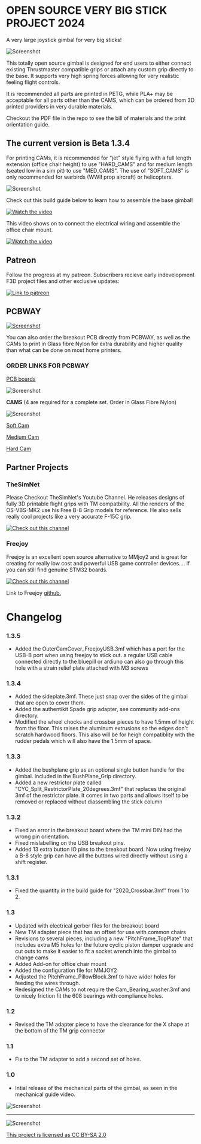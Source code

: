 # OPEN SOURCE VERY BIG STICK PROJECT 2024
A very large joystick gimbal for very big sticks!

![Screenshot](images/OSVBS_timelapse.gif)

This totally open source gimbal is designed for end users to either connect existing Thrustmaster compatible grips or attach any custom grip directly to the base. It supports very high spring forces allowing for very realistic feeling flight controls.

It is recommended all parts are printed in PETG, while PLA+ may be acceptable for all parts other than the CAMS, which can be ordered from 3D printed providers in very durable materials.

Checkout the PDF file in the repo to see the bill of materials and the print orientation guide. 

## The current version is Beta 1.3.4

For printing CAMs, it is recommended for "jet" style flying with a full length extension (office chair height) to use "HARD_CAMS" and for medium length (seated low in a sim pit) to use "MED_CAMS". The use of "SOFT_CAMS" is only recommended for warbirds (WWII prop aircraft) or helicopters.

![Screenshot](images/camoptions.png)

Check out this build guide below to learn how to assemble the base gimbal!

[![Watch the video](images/thumbnail.png)](https://www.youtube.com/watch?v=IdYbF5dOYag)

This video shows on to connect the electrical wiring and assemble the office chair mount.

[![Watch the video](images/thumbnail2.png)](https://youtu.be/jo0v6YuI9vU)

## Patreon
Follow the progress at my patreon. Subscribers recieve early indevelopment F3D project files and other exclusive updates:

[![Link to patreon](images/PatreonLogo.png)](https://www.patreon.com/RightRudderLeftStick)


## PCBWAY

[![Screenshot](images/PCBWAY.png)](https://pcbway.com/g/jks8J3)

You can also order the breakout PCB directly from PCBWAY, as well as the CAMs to print in Glass fibre Nylon for extra durability and higher quality than what can be done on most home printers.

### ORDER LINKS FOR PCBWAY
[PCB boards](https://www.pcbway.com/project/shareproject/Open_Source_Very_Large_Stick_Freejoy_MMjoy2_breakout_board_f66f472f.html)

![Screenshot](images/PCBBoards.png)

**CAMS** 
(4 are required for a complete set. Order in Glass Fibre Nylon)

![Screenshot](images/GFCams.png)

[Soft Cam](https://www.pcbway.com/project/shareproject/Open_Source_Very_Large_Stick_SOFT_CAM_c2835ecf.html)

[Medium Cam](https://www.pcbway.com/project/shareproject/Open_Source_Very_Large_Stick_MEDIUM_CAM_0f6965ab.html)

[Hard Cam](https://www.pcbway.com/project/shareproject/Open_Source_Very_Large_Stick_HARD_CAM_c53480e9.html)

## Partner Projects

### TheSimNet

Please Checkout TheSimNet's Youtube Channel. He releases designs of fully 3D printable flight grips with TM compatbility. All the renders of the OS-VBS-MK2 use his Free B-8 Grip models for reference. He also sells really cool projects like a very accurate F-15C grip. 

[![Check out this channel](images/TheSimNetBanner.PNG)](https://youtu.be/-zjJm-5tHko)

### Freejoy

Freejoy is an excellent open source alternative to MMjoy2 and is great for creating for really low cost and powerful USB game controller devices.... if you can still find genuine STM32 boards. 

[![Check out this channel](images/Freejoymain.png)](https://github.com/FreeJoy-Team/FreeJoy)

Link to Freejoy [github.](https://github.com/FreeJoy-Team/FreeJoy)

# Changelog

### 1.3.5
- Added the OuterCamCover_FreejoyUSB.3mf which has a port for the USB-B port when using freejoy to stick out. a regular USB cable connected directly to the bluepill or ardiuno can also go through this hole with a strain relief plate attached with M3 screws

### 1.3.4
- Added the sideplate.3mf. These just snap over the sides of the gimbal that are open to cover them.
- Added the authentikit Spade grip adapter, see community add-ons directory.
- Modified the wheel chocks and crossbar pieces to have 1.5mm of height from the floor. This raises the aluminum extrusions so the edges don't scratch hardwood floors. This also will be for heigh compatiblity with the rudder pedals which will also have the 1.5mm of space.

### 1.3.3
- Added the bushplane grip as an optional single button handle for the gimbal. included in the BushPlane_Grip directory.
- Added a new restrictor plate called "CYC_Split_RestrictorPlate_20degrees.3mf" that replaces the original 3mf of the restrictor plate. It comes in two parts and allows itself to be removed or replaced without diassembling the stick column

### 1.3.2

- Fixed an error in the breakout board where the TM mini DIN had the wrong pin orientation. 
- Fixed mislabelling on the USB breakout pins.
- Added 13 extra button IO pins to the breakout board. Now using freejoy a B-8 style grip can have all the buttons wired directly without using a shift register.

### 1.3.1

- Fixed the quantity in the build guide for "2020_Crossbar.3mf" from 1 to 2.

### 1.3

- Updated with electrical gerber files for the breakout board
- New TM adapter piece that has an offset for use with common chairs
- Revisions to several pieces, including a new "PitchFrame_TopPlate" that includes extra M5 holes for the future cyclic piston damper upgrade and cut outs to make it easier to fit a socket wrench into the gimbal to change cams
- Added Add-on for office chair mount
- Added the configuration file for MMJOY2
- Adjusted the PitchFrame_PillowBlock.3mf to have wider holes for feeding the wires through.
- Redesigned the CAMs to not require the Cam_Bearing_washer.3mf and to nicely friction fit the 608 bearings with compliance holes.

### 1.2
- Revised the TM adapter piece to have the clearance for the X shape at the bottom of the TM grip connector

### 1.1

- Fix to the TM adapter to add a second set of holes.

### 1.0

- Intial release of the mechanical parts of the gimbal, as seen in the mechanical guide video.

![Screenshot](images/HeaderImage.PNG)

---

![Screenshot](images/by-sa.png)

[This project is licensed as CC BY-SA 2.0](https://creativecommons.org/licenses/by-sa/2.0/)

